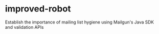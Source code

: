 # improved-robot
Establish the importance of mailing list hygiene using Mailgun's Java SDK and validation APIs
